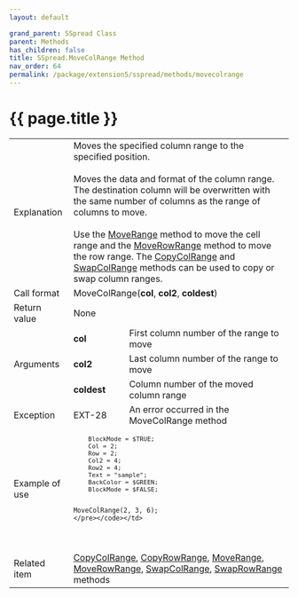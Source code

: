 ```yaml
---
layout: default

grand_parent: SSpread Class
parent: Methods
has_children: false
title: SSpread.MoveColRange Method
nav_order: 64
permalink: /package/extension5/sspread/methods/movecolrange
---
```

# {{ page.title }}

<table>
  <tr>
    <td>Explanation</td>
    <td colspan="2">Moves the specified column range to the specified position.<br><br>Moves the data and format of the column range. The destination column will be overwritten with the same number of columns as the range of columns to move.<br><br>Use the <a href="/package/extension5/sspread/methods/moverange">MoveRange</a> method to move the cell range and the <a href="/package/extension5/sspread/methods/moverowrange">MoveRowRange</a> method to move the row range. The <a href="/package/extension5/sspread/methods/copycolrange">CopyColRange</a> and <a href="/package/extension5/sspread/methods/swapcolrange">SwapColRange</a> methods can be used to copy or swap column ranges.</td>
  </tr>
  <tr>
    <td>Call format</td>
    <td colspan="2">MoveColRange(<b>col</b>, <b>col2</b>, <b>coldest</b>)</td>
  </tr>
  <tr>
    <td>Return value</td>
    <td colspan="2">None</td>
  </tr>  
  <tr>
    <td rowspan="3">Arguments</td>
    <td><b>col</b></td>
    <td>First column number of the range to move</td>
  </tr>  
  <tr>
    <td><b>col2</b></td>
    <td>Last column number of the range to move</td>
  </tr>  
  <tr>
    <td><b>coldest</b></td>
    <td>Column number of the moved column range</td>
  </tr>
  <tr>
    <td>Exception</td>
    <td>EXT-28</td>
    <td>An error occurred in the MoveColRange method</td>
  </tr>
  <tr>
    <td>Example of use</td>
    <td colspan="2"><code><pre>
    BlockMode = $TRUE;
    Col = 2;
    Row = 2;
    Col2 = 4;
    Row2 = 4;
    Text = "sample";
    BackColor = $GREEN;
    BlockMode = $FALSE;
    
    MoveColRange(2, 3, 6);
    </pre></code></td>
  </tr>
  <tr>
    <td>Related item</td>
    <td colspan="2"><a href="/package/extension5/sspread/methods/copycolrange">CopyColRange</a>, <a href="/package/extension5/sspread/methods/copyrowrange">CopyRowRange</a>, <a href="/package/extension5/sspread/methods/moverange">MoveRange</a>, <a href="/package/extension5/sspread/methods/moverowrange">MoveRowRange</a>, <a href="/package/extension5/sspread/methods/swapcolrange">SwapColRange</a>, <a href="/package/extension5/sspread/methods/swaprowrange">SwapRowRange</a> methods</td>
  </tr>
</table>
